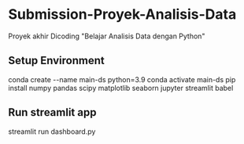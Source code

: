 # Submission-Proyek-Analisis-Data
Proyek akhir Dicoding "Belajar Analisis Data dengan Python"

## Setup Environment
conda create --name main-ds python=3.9
conda activate main-ds
pip install numpy pandas scipy matplotlib seaborn jupyter streamlit babel

## Run streamlit app
streamlit run dashboard.py
